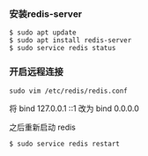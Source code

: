 ### 安装redis-server

```
$ sudo apt update
$ sudo apt install redis-server
$ sudo service redis status
```

### 开启远程连接

```
sudo vim /etc/redis/redis.conf
```

将 bind 127.0.0.1 ::1 改为 bind 0.0.0.0

之后重新启动 redis

```
$ sudo service redis restart
```

